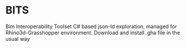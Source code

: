 # BITS
Bim Interoperability Toolset
C# based json-ld exploration, managed for Rhino3d-Grasshopper environment. Download and install .gha file in the usual way
